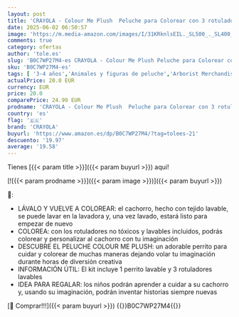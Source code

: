 ```yaml
---
layout: post
title: 'CRAYOLA - Colour Me Plush  Peluche para Colorear con 3 rotuladores  Perrito  Actividad Creativa y Regalo para niños  a Partir de 3 años'
date: 2025-06-02 06:50:57
image: 'https://m.media-amazon.com/images/I/31KRknlsEIL._SL500_._SL400_.jpg'
comments: true
category: ofertas
author: 'tole.es'
slug: 'B0C7WP27M4-es CRAYOLA - Colour Me Plush Peluche para Colorear con 3...'
sku: 'B0C7WP27M4-es'
tags: [ '3-4 años','Animales y figuras de peluche','Arborist Merchandising Root','Juguetes','Juguetes y juegos','Peluches','Self Service','Special Features Stores','b6d17eda-2c26-45ed-a098-453a9f96e839_0','b6d17eda-2c26-45ed-a098-453a9f96e839_1801','colorear','crayola','rotuladores','🇪🇸', ]
actualPrice: 20.0 EUR
currency: EUR
price: 20.0
comparePrice: 24.99 EUR
prodname: 'CRAYOLA - Colour Me Plush  Peluche para Colorear con 3 rotuladores  Perrito  Actividad Creativa y Regalo para niños  a Partir de 3 años'
country: 'es'
flag: '🇪🇸'
brand: 'CRAYOLA'
buyurl: 'https://www.amazon.es/dp/B0C7WP27M4/?tag=tolees-21'
descuento: '19.97'
average: '19.58'
---
```


Tienes [{{< param title >}}]({{< param buyurl >}}) aqui!

[![{{< param prodname >}}]({{< param image >}})]({{< param buyurl >}})

🔎:

- LÁVALO Y VUELVE A COLOREAR: el cachorro, hecho con tejido lavable, se puede lavar en la lavadora y, una vez lavado, estará listo para empezar de nuevo
- COLOREA: con los rotuladores no tóxicos y lavables incluidos, podrás colorear y personalizar al cachorro con tu imaginación
- DESCUBRE EL PELUCHE COLOUR ME PLUSH: un adorable perrito para cuidar y colorear de muchas maneras dejando volar tu imaginación durante horas de diversión creativa
- INFORMACIÓN ÚTIL: El kit incluye 1 perrito lavable y 3 rotuladores lavables
- IDEA PARA REGALAR: los niños podrán aprender a cuidar a su cachorro y, usando su imaginación, podrán inventar historias siempre nuevas

[🛒 Comprar!!!]({{< param buyurl >}})
{{<world>}}B0C7WP27M4{{</world>}}
